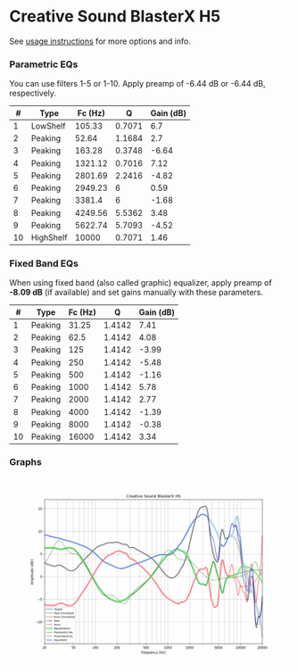 # Creative Sound BlasterX H5
See [usage instructions](https://github.com/jaakkopasanen/AutoEq#usage) for more options and info.

### Parametric EQs
You can use filters 1-5 or 1-10. Apply preamp of -6.44 dB or -6.44 dB, respectively.

|   # | Type      |   Fc (Hz) |      Q |   Gain (dB) |
|-----|-----------|-----------|--------|-------------|
|   1 | LowShelf  |    105.33 | 0.7071 |        6.7  |
|   2 | Peaking   |     52.64 | 1.1684 |        2.7  |
|   3 | Peaking   |    163.28 | 0.3748 |       -6.64 |
|   4 | Peaking   |   1321.12 | 0.7016 |        7.12 |
|   5 | Peaking   |   2801.69 | 2.2416 |       -4.82 |
|   6 | Peaking   |   2949.23 | 6      |        0.59 |
|   7 | Peaking   |   3381.4  | 6      |       -1.68 |
|   8 | Peaking   |   4249.56 | 5.5362 |        3.48 |
|   9 | Peaking   |   5622.74 | 5.7093 |       -4.52 |
|  10 | HighShelf |  10000    | 0.7071 |        1.46 |

### Fixed Band EQs
When using fixed band (also called graphic) equalizer, apply preamp of **-8.09 dB** (if available) and set gains manually with these parameters.

|   # | Type    |   Fc (Hz) |      Q |   Gain (dB) |
|-----|---------|-----------|--------|-------------|
|   1 | Peaking |     31.25 | 1.4142 |        7.41 |
|   2 | Peaking |     62.5  | 1.4142 |        4.08 |
|   3 | Peaking |    125    | 1.4142 |       -3.99 |
|   4 | Peaking |    250    | 1.4142 |       -5.48 |
|   5 | Peaking |    500    | 1.4142 |       -1.16 |
|   6 | Peaking |   1000    | 1.4142 |        5.78 |
|   7 | Peaking |   2000    | 1.4142 |        2.77 |
|   8 | Peaking |   4000    | 1.4142 |       -1.39 |
|   9 | Peaking |   8000    | 1.4142 |       -0.38 |
|  10 | Peaking |  16000    | 1.4142 |        3.34 |

### Graphs
![](./Creative%20Sound%20BlasterX%20H5.png)
